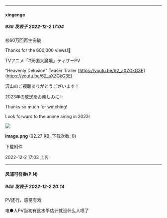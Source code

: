 

*****

####  xingenge  
##### 93#       发表于 2022-12-2 17:04

㊗60万回再生突破

 Thanks for the 600,000 views!🎊

TVアニメ「#天国大魔境」ティザーPV

”Heavenly Delusion" Teaser Trailer
[https://youtu.be/62_aXZGkG3E](https://youtu.be/62_aXZGkG3E)

沢山のご视聴ありがとうございます！

2023年の放送をお楽しみに✨

Thanks so much for watching!

Look forward to the anime airing in 2023!

<img src="https://img.saraba1st.com/forum/202212/02/170355e7wafo61q4j8rpp1.png" referrerpolicy="no-referrer">

<strong>image.png</strong> (92.27 KB, 下载次数: 0)

下载附件

2022-12-2 17:03 上传



*****

####  风浦可符香(P.N)  
##### 94#       发表于 2022-12-2 20:14

PV还行，感觉有戏

电●人PV当初有这水平估计就没什么人喷了

